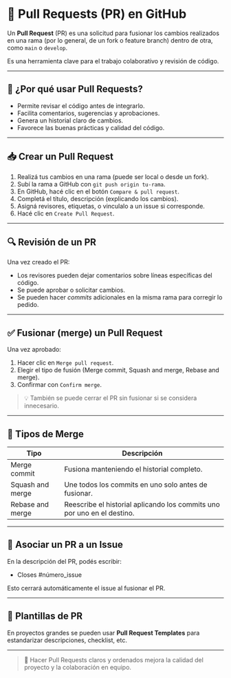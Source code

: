 # 🔀 Pull Requests (PR) en GitHub

Un **Pull Request** (PR) es una solicitud para fusionar los cambios realizados en una rama (por lo general, de un fork o feature branch) dentro de otra, como `main` o `develop`.

Es una herramienta clave para el trabajo colaborativo y revisión de código.

---

## 🧠 ¿Por qué usar Pull Requests?

- Permite revisar el código antes de integrarlo.
- Facilita comentarios, sugerencias y aprobaciones.
- Genera un historial claro de cambios.
- Favorece las buenas prácticas y calidad del código.

---

## 📥 Crear un Pull Request

1. Realizá tus cambios en una rama (puede ser local o desde un fork).
2. Subí la rama a GitHub con `git push origin tu-rama`.
3. En GitHub, hacé clic en el botón `Compare & pull request`.
4. Completá el título, descripción (explicando los cambios).
5. Asigná revisores, etiquetas, o vinculalo a un issue si corresponde.
6. Hacé clic en `Create Pull Request`.

---

## 🔍 Revisión de un PR

Una vez creado el PR:

- Los revisores pueden dejar comentarios sobre líneas específicas del código.
- Se puede aprobar o solicitar cambios.
- Se pueden hacer _commits_ adicionales en la misma rama para corregir lo pedido.

---

## ✅ Fusionar (merge) un Pull Request

Una vez aprobado:

1. Hacer clic en `Merge pull request`.
2. Elegir el tipo de fusión (Merge commit, Squash and merge, Rebase and merge).
3. Confirmar con `Confirm merge`.

> 💡 También se puede cerrar el PR sin fusionar si se considera innecesario.

---

## 🔄 Tipos de Merge

| Tipo               | Descripción                                                                 |
|--------------------|-----------------------------------------------------------------------------|
| Merge commit       | Fusiona manteniendo el historial completo.                                 |
| Squash and merge   | Une todos los commits en uno solo antes de fusionar.                       |
| Rebase and merge   | Reescribe el historial aplicando los commits uno por uno en el destino.    |

---

## 🔗 Asociar un PR a un Issue

En la descripción del PR, podés escribir:
* Closes #número_issue 

Esto cerrará automáticamente el issue al fusionar el PR.

---

## 🧩 Plantillas de PR

En proyectos grandes se pueden usar **Pull Request Templates** para estandarizar descripciones, checklist, etc.

---

> 🚀 Hacer Pull Requests claros y ordenados mejora la calidad del proyecto y la colaboración en equipo.
